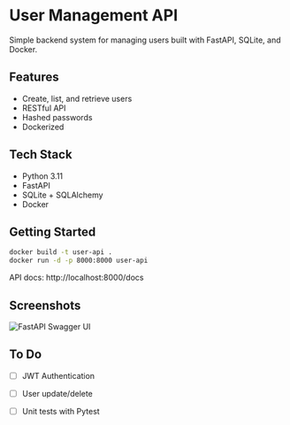 # User Management API

Simple backend system for managing users built with FastAPI, SQLite, and Docker.

## Features
- Create, list, and retrieve users
- RESTful API
- Hashed passwords
- Dockerized

## Tech Stack
- Python 3.11
- FastAPI
- SQLite + SQLAlchemy
- Docker

## Getting Started

```bash
docker build -t user-api .
docker run -d -p 8000:8000 user-api
```

API docs: http://localhost:8000/docs

## Screenshots
![FastAPI Swagger UI](https://i.imgur.com/TwE4AgC.png)

## To Do
- [ ] JWT Authentication
- [ ] User update/delete
- [ ] Unit tests with Pytest

